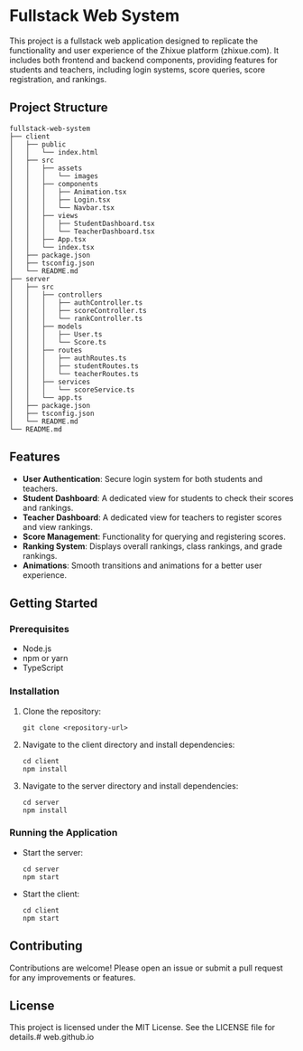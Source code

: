 # Fullstack Web System

This project is a fullstack web application designed to replicate the functionality and user experience of the Zhixue platform (zhixue.com). It includes both frontend and backend components, providing features for students and teachers, including login systems, score queries, score registration, and rankings.

## Project Structure

```
fullstack-web-system
├── client
│   ├── public
│   │   └── index.html
│   ├── src
│   │   ├── assets
│   │   │   └── images
│   │   ├── components
│   │   │   ├── Animation.tsx
│   │   │   ├── Login.tsx
│   │   │   └── Navbar.tsx
│   │   ├── views
│   │   │   ├── StudentDashboard.tsx
│   │   │   └── TeacherDashboard.tsx
│   │   ├── App.tsx
│   │   └── index.tsx
│   ├── package.json
│   ├── tsconfig.json
│   └── README.md
├── server
│   ├── src
│   │   ├── controllers
│   │   │   ├── authController.ts
│   │   │   ├── scoreController.ts
│   │   │   └── rankController.ts
│   │   ├── models
│   │   │   ├── User.ts
│   │   │   └── Score.ts
│   │   ├── routes
│   │   │   ├── authRoutes.ts
│   │   │   ├── studentRoutes.ts
│   │   │   └── teacherRoutes.ts
│   │   ├── services
│   │   │   └── scoreService.ts
│   │   └── app.ts
│   ├── package.json
│   ├── tsconfig.json
│   └── README.md
└── README.md
```

## Features

- **User Authentication**: Secure login system for both students and teachers.
- **Student Dashboard**: A dedicated view for students to check their scores and rankings.
- **Teacher Dashboard**: A dedicated view for teachers to register scores and view rankings.
- **Score Management**: Functionality for querying and registering scores.
- **Ranking System**: Displays overall rankings, class rankings, and grade rankings.
- **Animations**: Smooth transitions and animations for a better user experience.

## Getting Started

### Prerequisites

- Node.js
- npm or yarn
- TypeScript

### Installation

1. Clone the repository:
   ```
   git clone <repository-url>
   ```

2. Navigate to the client directory and install dependencies:
   ```
   cd client
   npm install
   ```

3. Navigate to the server directory and install dependencies:
   ```
   cd server
   npm install
   ```

### Running the Application

- Start the server:
  ```
  cd server
  npm start
  ```

- Start the client:
  ```
  cd client
  npm start
  ```

## Contributing

Contributions are welcome! Please open an issue or submit a pull request for any improvements or features.

## License

This project is licensed under the MIT License. See the LICENSE file for details.# web.github.io
